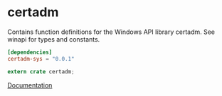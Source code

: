 # certadm #
Contains function definitions for the Windows API library certadm. See winapi for types and constants.

```toml
[dependencies]
certadm-sys = "0.0.1"
```

```rust
extern crate certadm;
```

[Documentation](https://retep998.github.io/doc/winapi/certadm/)
